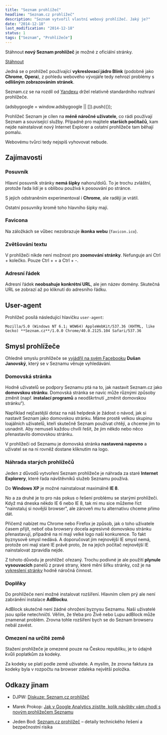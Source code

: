```yaml
---
title: "Seznam prohlížeč"
headline: "Seznam.cz prohlížeč"
description: "Seznam vytvořil vlastní webový prohlížeč. Jaký je?"
date: "2014-12-18"
last_modification: "2014-12-18"
status: 1
tags: ["Seznam", "Prohlížeče"]
---
```


Stáhnout **nový Seznam prohlížeč** je možné z oficiální stránky.

[Stáhnout](https://www.seznam.cz/prohlizec/)

Jedná se o prohlížeč používající **vykreslovací jádro Blink** (podobně jako **Chrome**, **Opera**), z pohledu webového vývojáře tedy nehrozí problémy s **odlišným zobrazováním stránek**.

Seznam.cz se na rozdíl od [Yandexu](/yandex) držel relativně standardního rozhraní prohlížeče.

(adsbygoogle = window.adsbygoogle || []).push({});

Prohlížeč Seznam je cílen na **méně náročné uživatele**, co rádi používají Seznam a související služby. Případně pro majitele **starších počítačů**, kam nejde nainstalovat nový Internet Explorer a ostatní prohlížeče tam běhají pomalu.

Webovému tvůrci tedy nejspíš vyhovovat nebude.

## Zajímavosti

### Posuvník

Hlavní posuvník stránky **nemá šipky** nahoru/dolů. To je trochu zvláštní, protože řada lidí je s oblibou používá k posouvání po stránce.

S jejich odstraněním experimentoval i **Chrome**, ale raději je vrátil.

Ostatní posuvníky kromě toho hlavního šipky mají.

### Favicona

Na záložkách se vůbec nezobrazuje **ikonka webu** (`favicon.ico`).

### Zvětšování textu

V prohlížeči nikde není možnost pro **zoomování stránky**. Nefunguje ani Ctrl + kolečko. Pouze Ctrl + + a Ctrl + -.

### Adresní řádek

Adresní řádek **neobsahuje konkrétní URL**, ale jen název domény. Skutečná URL se zobrazí až po kliknutí do adresního řádku.

## User-agent

Prohlížeč posílá následující hlavičku `user-agent`:

```
Mozilla/5.0 (Windows NT 6.1; WOW64) AppleWebKit/537.36 (KHTML, like Gecko) **Seznam.cz**/1.0.0 Chrome/40.0.2125.104 Safari/537.36

```

## Smysl prohlížeče

Ohledně smyslu prohlížeče se [vyjádřil na svém Facebooku](https://www.facebook.com/dusan.janovsky/posts/10204534286570148) **Dušan Janovský**, který se v Seznamu věnuje vyhledávání.

### Domovská stránka

Hodně uživatelů se podpory Seznamu ptá na to, jak nastavit Seznam.cz jako **domovskou stránku**. Domovská stránka se navíc může různými způsoby změnit (např. **instalací programů** a neodškrtnutí „změnit domovskou stránku“).

  Například nejčastější dotaz na náš helpdesk je žádost o návod, jak si nastavit Seznam jako domovskou stránku. Máme prostě velkou skupinu loajálních uživatelů, kteří skutečně Seznam používat chtějí, a chceme jim to usnadnit. Aby nemuseli každou chvíli řešit, že jim někdo nebo něco přenastavilo domovskou stránku.

V prohlížeči od Seznamu je domovská stránka **nastavená napevno** a uživatel se na ni rovněž dostane kliknutím na logo.

### Náhrada starých prohlížečů

Jeden z důvodů vytvoření Seznam prohlížeče je náhrada za staré **Internet Explorery**, které řada návštěvníků služeb Seznamu používá.

Do **Windows XP** je možné nainstalovat maximálně **IE 8**.

  No a za druhé je to pro nás pokus o řešení problému se starými prohlížeči. Když má dneska někdo IE 6 nebo IE 8, tak mi mu sice můžeme říct "nainstaluj si novější browser", ale zároveň mu tu alternativu chceme přímo dát.

  Přičemž nabízet mu Chrome nebo Firefox je způsob, jak o toho uživatele časem přijít, neboť oba browsery docela agresivně domovskou stránku přenastavují, případně na ní mají velké logo naší konkurence. To fakt byznysově smysl nedává. A doporučovat jim nejnovější IE smysl nemá, protože oni mají staré IE právě proto, že na jejich počítač nejnovější IE nainstalovat zpravidla nejde.

Z tohoto důvodu je prohlížeč ořezaný. Trochu podivné je ale použití **plynule vysouvacích** panelů z pravé strany, které mění šířku stránky, což je na [vykreslení stránky](/vykreslovani) hodně náročná činnost.

### Doplňky

Do prohlížeče není možné instalovat rozšíření. Hlavním cílem prý ale není zabránění instalace **AdBlocku**.

  AdBlock skutečně není žádné ohrožení byznysu Seznamu. Naši uživatelé jsou spíše netechničtí. Věřím, že třeba pro Živě nebo Lupu adBlock může znamenat problém. Zrovna tohle rozšíření bych se do Seznam browseru nebál zavést.

### Omezení na určité země

Stažení prohlížeče je omezené pouze na Českou republiku, je to údajně kvůli poplatkům za kodeky.

  Za kodeky se platí podle země uživatele. A myslím, že zrovna faktura za kodeky byla v rozpočtu na browser zdaleka největší položka.

## Odkazy jinam

  - DJPW: [Diskuze: Seznam.cz prohlížeč](http://djpw.cz/160584)

  - Marek Prokop: [Jak v Google Analytics zjistíte, kolik návštěv vám chodí s novým prohlížečem Seznamu](https://www.facebook.com/notes/prokop-software/jak-v-google-analytics/10152686888513472)

  - Jeden Bod: [Seznam.cz prohlížeč](http://jedenbod.cz/1583-seznam-cz-prohlizec.html) – detaily technického řešení a bezpečnostní risika